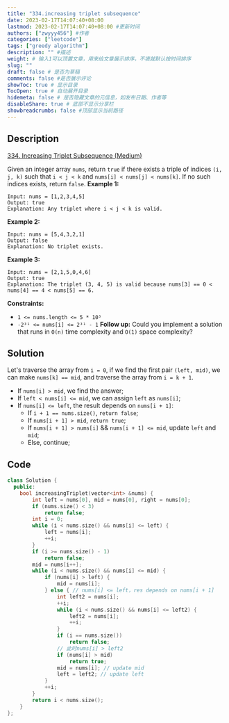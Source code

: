 ```yaml
---
title: "334.increasing triplet subsequence"
date: 2023-02-17T14:07:40+08:00
lastmod: 2023-02-17T14:07:40+08:00 #更新时间
authors: ["zwyyy456"] #作者
categories: ["leetcode"]
tags: ["greedy algorithm"]
description: "" #描述
weight: # 输入1可以顶置文章，用来给文章展示排序，不填就默认按时间排序
slug: ""
draft: false # 是否为草稿
comments: false #是否展示评论
showToc: true # 显示目录
TocOpen: true # 自动展开目录
hidemeta: false # 是否隐藏文章的元信息，如发布日期、作者等
disableShare: true # 底部不显示分享栏
showbreadcrumbs: false #顶部显示当前路径
---
```

## Description
[334. Increasing Triplet Subsequence (Medium)](https://leetcode.com/problems/increasing-triplet-subsequence/)

Given an integer array `nums`, return `true` if there exists a triple of indices  `(i, j, k)` such
that  `i < j < k` and  `nums[i] < nums[j] < nums[k]`. If no such indices exists, return `false`.
**Example 1:**
```
Input: nums = [1,2,3,4,5]
Output: true
Explanation: Any triplet where i < j < k is valid.
```
**Example 2:**
```
Input: nums = [5,4,3,2,1]
Output: false
Explanation: No triplet exists.
```
**Example 3:**
```
Input: nums = [2,1,5,0,4,6]
Output: true
Explanation: The triplet (3, 4, 5) is valid because nums[3] == 0 < nums[4] == 4 < nums[5] == 6.
```
**Constraints:**
- `1 <= nums.length <= 5 * 10⁵`
- `-2³¹ <= nums[i] <= 2³¹ - 1`
**Follow up:** Could you implement a solution that runs in `O(n)` time complexity and `O(1)` space complexity?

## Solution
Let's traverse the array from `i = 0`, if we find the first pair `(left, mid)`, we can make `nums[k] == mid`, and traverse the array from `i = k + 1`.

- If `nums[i] > mid`, we find the answer;
- If `left < nums[i] <= mid`, we can assign `left` as `nums[i]`;
- If `nums[i] <= left`, the result depends on `nums[i + 1]`:
    - If `i + 1 == nums.size()`, `return false`;
    - If `nums[i + 1] > mid`, `return true`;
    - If `nums[i + 1] > nums[i]` && `nums[i + 1] <= mid`, update `left` and `mid`;
    - Else, continue;

## Code
```cpp
class Solution {
  public:
    bool increasingTriplet(vector<int> &nums) {
        int left = nums[0], mid = nums[0], right = nums[0];
        if (nums.size() < 3)
            return false;
        int i = 0;
        while (i < nums.size() && nums[i] <= left) {
            left = nums[i];
            ++i;
        }
        if (i >= nums.size() - 1)
            return false;
        mid = nums[i++];
        while (i < nums.size() && nums[i] <= mid) {
            if (nums[i] > left) {
                mid = nums[i];
            } else { // nums[i] <= left，res depends on nums[i + 1]
                int left2 = nums[i];
                ++i;
                while (i < nums.size() && nums[i] <= left2) {
                    left2 = nums[i];
                    ++i;
                }
                if (i == nums.size())
                    return false;
                // 此时nums[i] > left2
                if (nums[i] > mid)
                    return true;
                mid = nums[i]; // update mid
                left = left2; // update left
            }
            ++i;
        }
        return i < nums.size();
    }
};
```